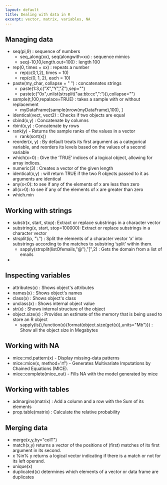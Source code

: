 ```yaml
---
layout: default
title: Dealing with data in R
excerpt: vector, matrix, variables, NA
---
```


## Managing data

* seq(pi,9) : sequence of numbers
  * seq_along(xx), seq(alongwith=xx) : sequence mimics
  * seq(-10,10,length.out=100)  : length 100
* rep(0, times = xx) : repeats a number
  * rep(c(0,1,2), times = 10)
  * rep(c(0, 1, 2), each = 10)
* paste(my_char, collapse = " ") : concatenates strings
  * paste(1:3,c("X","Y","Z"),sep="")
  * paste(c("0x",unlist(strsplit("aa:bb:cc",":"))),collapse="")
* sample(t,100,repalace=TRUE) : takes a sample with or without replacement
  * myDataFrame[sample(nrow(myDataFrame),100), ]
* identical(vect, vect2) : Checks if two objects are equal
* cbind(x,y) : Concatenate by columns
* rbint(x,y) : Concatenate by rows
* rank(y) - Returns the sample ranks of the values in a vector
  * rank(sort(x))
* reorder(x, y) : By default treats its first argument as a categorical variable, and reorders its levels based on the values of a second variable
* which(x>0) : Give the ‘TRUE’ indices of a logical object, allowing for array indices.
* numeric(3) : Creates a vector of the given length
* identical(x,y) : will return TRUE if the two R objects passed to it as arguments are identical
* any(x<0): to see if any of the elements of x are less than zero
* all(x>0): to see if any of the elements of x are greater than zero
* which.min

## Working with strings

* substr(x, start, stop): Extract or replace substrings in a character vector
* substring(x, start, stop=100000): Extract or replace substrings in a character vector
* strsplit(ip, "\\.")  : Split the elements of a character vector ‘x’ into substrings according to the matches to substring ‘split’ within them.
  * sapply(strsplit(listOfemails,"@"),"[",2) : Gets the domain from a list of emails
* 

## Inspecting variables
* attributes(x) : Shows object's attributes
* names(x) : Shows object's names
* class(x) : Shows object's class
* unclass(x) : Shows internal object value
* str(x) : Shows internal structure of the object
* object.size(x) : Provides an estimate of the memory that is being used to store an R object
  * sapply(ls(),function(x){format(object.size(get(x)),units="Mb")}) : Show all the object size in Megabytes


## Working with NA

* mice::md.pattern(x)        - Display missing-data patterns
* mice::mice(x, method='rf') - Generates Multivariate Imputations by Chained Equations (MICE).
* mice::complete(mice_out)   - Fills NA with the model generated by mice


## Working with tables

* admargins(matrix) : Add a column and a row with the Sum of its elements
* prop.table(matrix) : Calculate the relative probability


## Merging data
* merge(x,y,by="colT")
* match(x,y)  returns a vector of the positions of (first) matches of its first argument in its second.
* x %in% y returns a logical vector indicating if there is a match or not for its left operand.
* unique(x)
* duplicated(x) determines which elements of a vector or data frame are duplicates 

